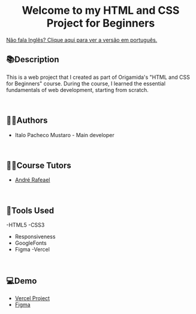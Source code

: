 <div align="center">
<h1>Welcome to my HTML and CSS Project for Beginners</h1>
</div>

<h>
<a href="https://github.com/ItaloPachecoMustaro/origamid-bikcraft-project/blob/main/README.md">Não fala Inglês? Clique aqui para ver a versão em português.</a>
<h>

## 📚Description

This is a web project that I created as part of Origamida's "HTML and CSS for Beginners" course. During the course, I learned the essential fundamentals of web development, starting from scratch.

<br>

## 🧑‍💻Authors

- Italo Pacheco Mustaro - Main developer

<br>

## 👨‍🏫Course Tutors

- [André Rafeael](https://www.linkedin.com/school/origamid/?originalSubdomain=br)

<br>

## 🔧Tools Used

-HTML5
-CSS3
- Responsiveness
- GoogleFonts
- Figma
-Vercel

<br>

## 💻Demo

- [Vercel Project](https://origamid-bikcraft-project.vercel.app/)
- [Figma](https://www.figma.com/file/Aipj8XUINia6vhqS0vszGb/Origamid-Bikcraft-Project?type=design&node-id=0%3A1&mode=design&t=kHxohcj6kgR8Htl3-1)
